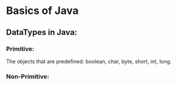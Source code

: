 # Basics of Java

## DataTypes in Java:
### Primitive:
The objects that are predefined: boolean, char, byte, short, int, long.
### Non-Primitive:
